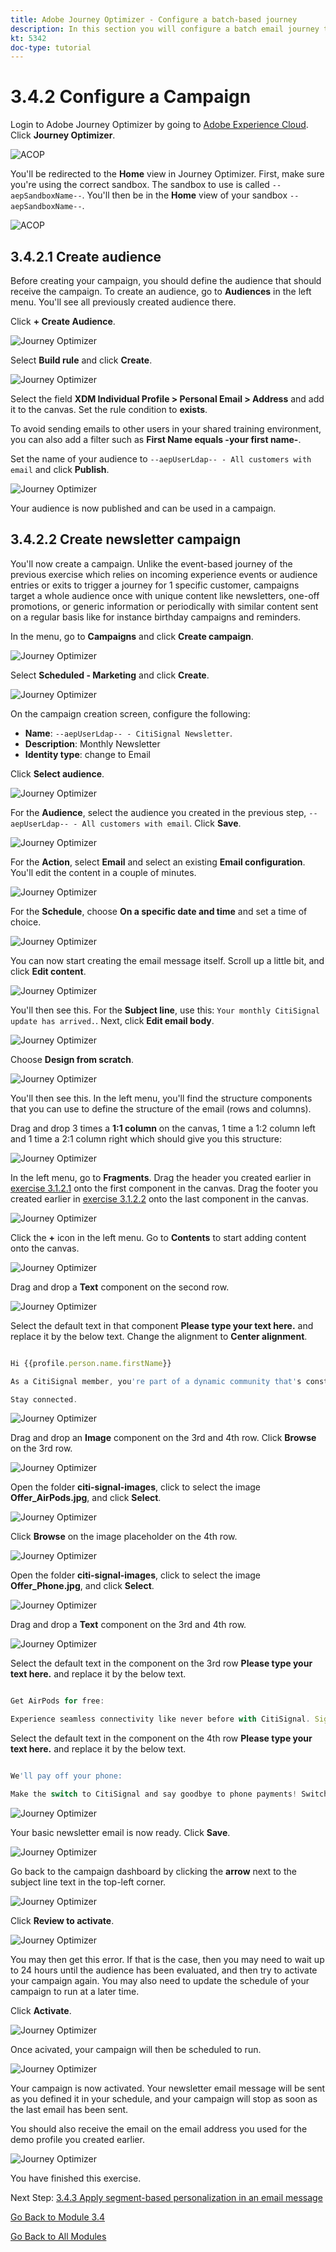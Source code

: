 ```yaml
---
title: Adobe Journey Optimizer - Configure a batch-based journey
description: In this section you will configure a batch email journey to send a newsletter
kt: 5342
doc-type: tutorial
---
```

# 3.4.2 Configure a Campaign 

Login to Adobe Journey Optimizer by going to [Adobe Experience Cloud](https://experience.adobe.com). Click **Journey Optimizer**.

![ACOP](./../../../modules/ajo-b2c/module3.1/images/acophome.png)

You'll be redirected to the **Home**  view in Journey Optimizer. First, make sure you're using the correct sandbox. The sandbox to use is called `--aepSandboxName--`. You'll then be in the **Home** view of your sandbox `--aepSandboxName--`.

![ACOP](./../../../modules/ajo-b2c/module3.1/images/acoptriglp.png)


## 3.4.2.1 Create audience

Before creating your campaign, you should define the audience that should receive the campaign. To create an audience, go to **Audiences** in the left menu. You'll see all previously created audience there.

Click **+ Create Audience**.

![Journey Optimizer](./images/audcampaign1.png)

Select **Build rule** and click **Create**.

![Journey Optimizer](./images/audcampaign2.png)

Select the field **XDM Individual Profile > Personal Email > Address** and add it to the canvas. Set the rule condition to **exists**. 

To avoid sending emails to other users in your shared training environment, you can also add a filter such as **First Name equals -your first name-**.

Set the name of your audience to `--aepUserLdap-- - All customers with email` and click **Publish**.

![Journey Optimizer](./images/audcampaign3.png)

Your audience is now published and can be used in a campaign.

## 3.4.2.2 Create newsletter campaign

You'll now create a campaign. Unlike the event-based journey of the previous exercise which relies on incoming experience events or audience entries or exits to trigger a journey for 1 specific customer, campaigns target a whole audience once with unique content like newsletters, one-off promotions, or generic information or periodically with similar content sent on a regular basis like for instance birthday campaigns and reminders. 

In the menu, go to **Campaigns** and click **Create campaign**.

![Journey Optimizer](./images/oc43.png)

Select **Scheduled - Marketing** and click **Create**.

![Journey Optimizer](./images/campaign1.png)

On the campaign creation screen, configure the following:

- **Name**: `--aepUserLdap-- - CitiSignal Newsletter`.
- **Description**: Monthly Newsletter
- **Identity type**: change to Email

Click **Select audience**.

![Journey Optimizer](./images/campaign2.png)

For the **Audience**, select the audience you created in the previous step, `--aepUserLdap-- - All customers with email`. Click **Save**.

![Journey Optimizer](./images/campaign2a.png)

For the **Action**, select **Email** and select an existing **Email configuration**. You'll edit the content in a couple of minutes.

![Journey Optimizer](./images/campaign3.png)

For the **Schedule**, choose **On a specific date and time** and set a time of choice.

![Journey Optimizer](./images/campaign4.png)

You can now start creating the email message itself. Scroll up a little bit, and click **Edit content**.

![Journey Optimizer](./images/campaign5.png)

You'll then see this. For the **Subject line**, use this: `Your monthly CitiSignal update has arrived.`. Next, click **Edit email body**.

![Journey Optimizer](./images/campaign6.png)

Choose **Design from scratch**.

![Journey Optimizer](./images/campaign7.png)

You'll then see this. In the left menu, you'll find the structure components that you can use to define the structure of the email (rows and columns).

Drag and drop 3 times a **1:1 column** on the canvas, 1 time a 1:2 column left and 1 time a 2:1 column right which should give you this structure:

![Journey Optimizer](./images/campaign8.png)

In the left menu, go to **Fragments**. Drag the header you created earlier in [exercise 3.1.2.1](./../module3.1/ex2.md) onto the first component in the canvas. Drag the footer you created earlier in [exercise 3.1.2.2](./../module3.1/ex2.md) onto the last component in the canvas.

![Journey Optimizer](./images/campaign9.png)

Click the **+** icon in the left menu. Go to **Contents** to start adding content onto the canvas.

![Journey Optimizer](./images/campaign10.png)

Drag and drop a **Text** component on the second row. 

![Journey Optimizer](./images/campaign11.png)

Select the default text in that component **Please type your text here.** and replace it by the below text. Change the alignment to **Center alignment**.

```javascript

Hi {{profile.person.name.firstName}}

As a CitiSignal member, you're part of a dynamic community that's constantly evolving to meet your needs. We're committed to delivering innovative solutions that enhance your digital lifestyle and keep you ahead of the curve.

Stay connected.

```

![Journey Optimizer](./images/campaign12.png)

Drag and drop an **Image** component on the 3rd and 4th row. Click **Browse** on the 3rd row.

![Journey Optimizer](./images/campaign13.png)

Open the folder **citi-signal-images**, click to select the image **Offer_AirPods.jpg**, and click **Select**.

![Journey Optimizer](./images/campaign14.png)

Click **Browse** on the image placeholder on the 4th row.

![Journey Optimizer](./images/campaign15.png)

Open the folder **citi-signal-images**, click to select the image **Offer_Phone.jpg**, and click **Select**.

![Journey Optimizer](./images/campaign16.png)

Drag and drop a **Text** component on the 3rd and 4th row. 

![Journey Optimizer](./images/campaign17.png)

Select the default text in the component on the 3rd row **Please type your text here.** and replace it by the below text.

```javascript

Get AirPods for free:

Experience seamless connectivity like never before with CitiSignal. Sign up for select premium plans and receive a complimentary pair of Apple AirPods. Stay connected in style with our unbeatable offer.

```

Select the default text in the component on the 4th row **Please type your text here.** and replace it by the below text.

```javascript

We'll pay off your phone:

Make the switch to CitiSignal and say goodbye to phone payments! Switching to CitiSignal has never been more rewarding. Say farewell to hefty phone bills as we help pay off your phone, up to 800$!

```

![Journey Optimizer](./images/campaign18.png)

Your basic newsletter email is now ready. Click **Save**.

![Journey Optimizer](./images/ready.png)

Go back to the campaign dashboard by clicking the **arrow** next to the subject line text in the top-left corner.

![Journey Optimizer](./images/campaign19.png)

Click **Review to activate**.

![Journey Optimizer](./images/campaign20.png)

You may then get this error. If that is the case, then you may need to wait up to 24 hours until the audience has been evaluated, and then try to activate your campaign again. You may also need to update the schedule of your campaign to run at a later time.

Click **Activate**.

![Journey Optimizer](./images/campaign21.png)

Once acivated, your campaign will then be scheduled to run.

![Journey Optimizer](./images/campaign22.png)

Your campaign is now activated. Your newsletter email message will be sent as you defined it in your schedule, and your campaign will stop as soon as the last email has been sent.

You should also receive the email on the email address you used for the demo profile you created earlier.

![Journey Optimizer](./images/campaign23.png)

You have finished this exercise.

Next Step: [3.4.3 Apply segment-based personalization in an email message](./ex3.md)

[Go Back to Module 3.4](./journeyoptimizer.md)

[Go Back to All Modules](../../../overview.md)
